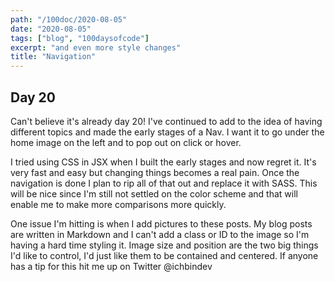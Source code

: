 ```yaml
---
path: "/100doc/2020-08-05"
date: "2020-08-05"
tags: ["blog", "100daysofcode"]
excerpt: "and even more style changes"
title: "Navigation"
---
```


## Day 20

Can't believe it's already day 20! I've continued to add to the idea of having different topics and made the early stages of a Nav. I want it to go under the home image on the left and to pop out on click or hover.

I tried using CSS in JSX when I built the early stages and now regret it. It's very fast and easy but changing things becomes a real pain. Once the navigation is done I plan to rip all of that out and replace it with SASS. This will be nice since I'm still not settled on the color scheme and that will enable me to make more comparisons more quickly.

One issue I'm hitting is when I add pictures to these posts. My blog posts are written in Markdown and I can't add a class or ID to the image so I'm having a hard time styling it. Image size and position are the two big things I'd like to control, I'd just like them to be contained and centered. If anyone has a tip for this hit me up on Twitter @ichbindev
